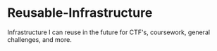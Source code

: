 # Reusable-Infrastructure
Infrastructure I can reuse in the future for CTF's, coursework, general challenges, and more.
